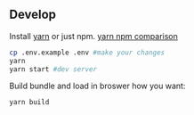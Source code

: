 ## Develop
Install [yarn](https://yarnpkg.com/en/) or just npm. [yarn npm comparison](https://yarnpkg.com/lang/en/docs/migrating-from-npm/)
```bash
cp .env.example .env #make your changes
yarn 
yarn start #dev server
```
Build bundle and load in broswer how you want:
```bash
yarn build
```

